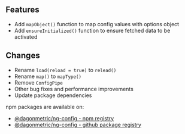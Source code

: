 ## Features

* Add `mapObject()` function to map config values with options object
* Add `ensureInitialized()` function to ensure fetched data to be activated

## Changes

* Rename `load(reload = true)` to `relead()`
* Rename `map()` to `mapType()`
* Remove `ConfigPipe`
* Other bug fixes and performance improvements
* Update package dependencies

npm packages are available on:

* [@dagonmetric/ng-config - npm registry](https://www.npmjs.com/package/@dagonmetric/ng-config)
* [@dagonmetric/ng-config - github package registry](https://github.com/DagonMetric/ng-config/packages)
